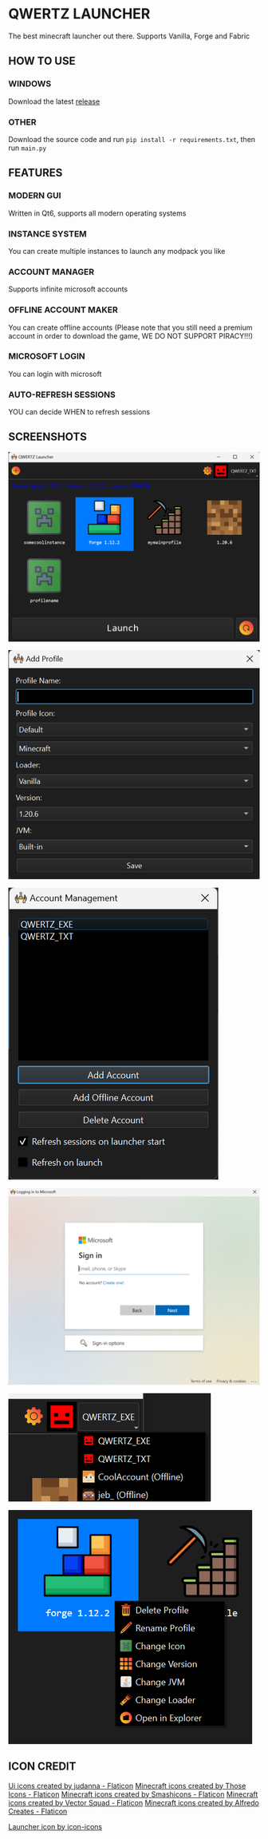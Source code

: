 # QWERTZ LAUNCHER
The best minecraft launcher out there.
Supports Vanilla, Forge and Fabric

## HOW TO USE
### WINDOWS
Download the latest [release](https://github.com/QWERTZexe/QWERTZ-LAUNCHER/releases)  
### OTHER
Download the source code and run
``pip install -r requirements.txt``, then run ``main.py``
## FEATURES
### MODERN GUI
Written in Qt6, supports all modern operating systems 
### INSTANCE SYSTEM
You can create multiple instances to launch any modpack you like
### ACCOUNT MANAGER
Supports infinite microsoft accounts
### OFFLINE ACCOUNT MAKER
You can create offline accounts
(Please note that you still need a premium account in order to download the game, WE DO NOT SUPPORT PIRACY!!!)
### MICROSOFT LOGIN
You can login with microsoft 
### AUTO-REFRESH SESSIONS
YOU can decide WHEN to refresh sessions 
## SCREENSHOTS
![LAUNCHER](https://raw.githubusercontent.com/QWERTZexe/QWERTZ-Launcher/main/screenshots/Launcher.png)

![ADDINSTANCE](https://raw.githubusercontent.com/QWERTZexe/QWERTZ-Launcher/main/screenshots/AddInstance.png)

![ACCOUNTMANAGER](https://raw.githubusercontent.com/QWERTZexe/QWERTZ-Launcher/main/screenshots/AccountManager.png)

![MICROSOFTAUTH](https://raw.githubusercontent.com/QWERTZexe/QWERTZ-Launcher/main/screenshots/MicrosoftAuth.png)

![ACCOUNTSWITCHER](https://raw.githubusercontent.com/QWERTZexe/QWERTZ-Launcher/main/screenshots/AccountSwitcher.png)

![RIGHTCLICKACTIONS](https://raw.githubusercontent.com/QWERTZexe/QWERTZ-Launcher/main/screenshots/RightClickActions.png)
## ICON CREDIT
<a href="https://www.flaticon.com/free-icons/ui" title="ui icons">Ui icons created by judanna - Flaticon</a>
<a href="https://www.flaticon.com/free-icons/minecraft" title="minecraft icons">Minecraft icons created by Those Icons - Flaticon</a>
<a href="https://www.flaticon.com/free-icons/minecraft" title="minecraft icons">Minecraft icons created by Smashicons - Flaticon</a>
<a href="https://www.flaticon.com/free-icons/minecraft" title="minecraft icons">Minecraft icons created by Vector Squad - Flaticon</a>
<a href="https://www.flaticon.com/free-icons/minecraft" title="minecraft icons">Minecraft icons created by Alfredo Creates - Flaticon</a>

<a href="https://icon-icons.com/icon/lab-laboratory-science-hands-scientist/233273" title="launcher icon">Launcher icon by icon-icons</a>
